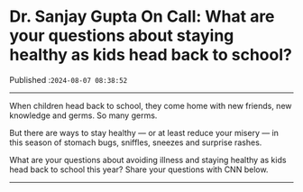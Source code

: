 # Dr. Sanjay Gupta On Call: What are your questions about staying healthy as kids head back to school?

Published :`2024-08-07 08:38:52`

---

When children head back to school, they come home with new friends, new knowledge and germs. So many germs.

But there are ways to stay healthy — or at least reduce your misery — in this season of stomach bugs, sniffles, sneezes and surprise rashes.

What are your questions about avoiding illness and staying healthy as kids head back to school this year? Share your questions with CNN below.

---

